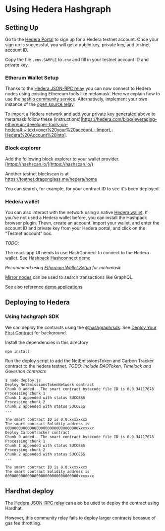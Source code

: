 # Using Hedera Hashgraph

## Setting Up

Go to the [Hedera Portal](https://portal.hedera.com/register) to sign up for a Hedera testnet account.  Once your sign up is successful, you will get a public key, private key, and testnet account ID.  

Copy the file `.env.SAMPLE` to .`env` and fill in your testnet account ID and private key.

### Etherum Wallet Setup

Thanks to the [Hedera JSON-RPC relay](https://docs.hedera.com/hedera/core-concepts/smart-contracts/json-rpc-relay) you can now connect to Hedera nodes using exisitng Ethereum tools like metamask. Here we explain how to use the [hashio community service](https://swirldslabs.com/hashio/). Alternatively, implement your own instance of the [open source relay](https://github.com/hashgraph/hedera-json-rpc-relay).


To import a Hedera network and add your private key generated above to metamask follow these (instructions)[https://hedera.com/blog/leveraging-ethereum-developer-tools-on-hedera#:~:text=over%20your%20account.-,Import,-Hedera%20Account%20into].

### Block explorer


Add the following block explorer to your wallet provider. [https://hashscan.io/](https://hashscan.io/)

Another testnet blockscan is at https://testnet.dragonglass.me/hedera/home

You can search, for example, for your contract ID to see it's been deployed.

### Hedera wallet

You can also interact with the network using a native [Hedera wallet](https://hedera.com/buying-guide). If you've not used a Hedera wallet before, you can install the Hashpack browser plugin.  Thevn, create an account, import your wallet, and enter the account ID and private key from your Hedera portal, and click on the "Testnet account" box. 

*TODO*:

The react-app UI needs to use HashConnect to connect to the Hedera wallet.  See [Hashpack Hashconnect demo](https://github.com/Hashpack/hashconnect)

*Recommend using [Ethereum Wallet Setup](#ethereum-wallet-setup) for metamask*

[Mirror nodes](https://hedera.com/blog/how-to-look-up-transaction-history-on-hedera-using-mirror-nodes-back-to-the-basics) can be used to search transactions like GraphQL.

See also reference [demo applications](https://docs.hedera.com/guides/resources/demo-applications)


## Deploying to Hedera

### Using hashgraph SDK

We can deploy the contracts using the [@hashgraph/sdk](https://github.com/hashgraph/hedera-sdk-js). See [Deploy Your First Contract](https://docs.hedera.com/hedera/tutorials/smart-contracts/deploy-your-first-smart-contract#3.-deploy-a-hedera-smart-contract) for background.

Install the dependencies in this directory

```
npm install
```

Run the deploy script to add the NetEmissionsToken and Carbon Tracker contract to the hedera testnet.
*TODO: include DAOToken, Timelock and Governon contracts* 

```
$ node deploy.js 
Deploy NetEmissionsTokenNetwork contract
Chunk 0 added.  The smart contract bytecode file ID is 0.0.34117678
Processing chunk 1
Chunk 1 appended with status SUCCESS
Processing chunk 2
Chunk 2 appended with status SUCCESS
...

The smart contract ID is 0.0.xxxxxxxx
The smart contract Solidity address is 000000000000000000000000000000000xxxxxxx
Deploy CarbonTracker contract
Chunk 0 added.  The smart contract bytecode file ID is 0.0.34117678
Processing chunk 1
Chunk 1 appended with status SUCCESS
Processing chunk 2
Chunk 2 appended with status SUCCESS
...

The smart contract ID is 0.0.xxxxxxxx
The smart contract Solidity address is 000000000000000000000000000000000xxxxxxx
```

## Hardhat deploy

The [Hedera JSON-RPC relay](https://docs.hedera.com/hedera/core-concepts/smart-contracts/json-rpc-relay) can also be used to deploy the contract using Hardhat.

However, this community relay fails to deploy larger contracts becasue of gas fee throttling. 
